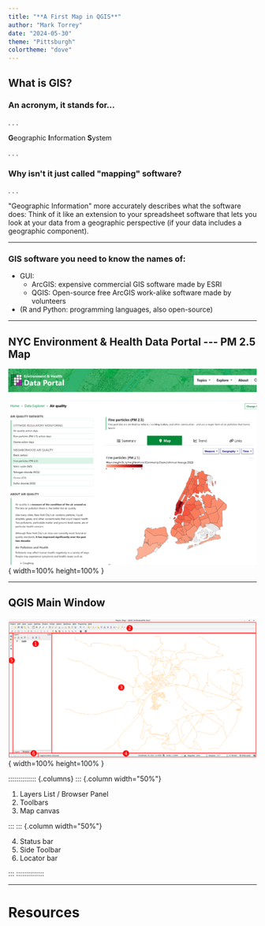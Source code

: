 ```yaml
---
title: "**A First Map in QGIS**"
author: "Mark Torrey"
date: "2024-05-30"
theme: "Pittsburgh"
colortheme: "dove"
---
```


<!--
Compile with: pandoc -t beamer -s Mark-Torrey_intro-2-QGIS_slides.md -o Mark-Torrey_intro-2-QGIS_slides.pdf
-->

<!--
Title slide gets inserted here automatically, generated from yaml block. No separator necessary between title and first content slide.
-->

## What is **GIS**?

### An acronym, it stands for...

. . . 

**G**eographic **I**nformation **S**ystem

. . . 

### Why isn't it just called "mapping" software?

. . . 

"Geographic Information" more accurately describes what the software does: Think of it like an extension to your spreadsheet software that lets you look at your data from a geographic perspective (if your data includes a geographic component).

---

### GIS software you need to know the names of:
* GUI: 
    * ArcGIS: expensive commercial GIS software made by ESRI <!-- TODO: Add logos? --> 
    * QGIS: Open-source free ArcGIS work-alike software made by volunteers
* (R and Python: programming languages, also open-source)

---


## **NYC Environment & Health Data Portal --- PM 2.5 Map**

![](images/EH-data-portal-screenshot.png){ width=100% height=100% }

---

## **QGIS Main Window**

![](images/gui_numbered.png){ width=100% height=100% }

<!--
  If you omit width and height, the images tend to appear pixel-for-pixel at the resolution of the screen.  This often means: very huge. Pandoc can resize the images for you.
-->

:::::::::::::: {.columns}
::: {.column width="50%"}

1. Layers List / Browser Panel <!-- ^[https://docs.qgis.org/3.34/en/docs/training_manual/basic_map/overview.html] -->
2. Toolbars
3. Map canvas

:::
::: {.column width="50%"}

4. Status bar
5. Side Toolbar
6. Locator bar

:::
::::::::::::::

---

# Resources

<!-- TODO: URLs are breaking beamer, also for some reason this slide HAS to be here, along with this comment, or beamer breaks
## Other trainings:
- QGIS Training Manual: [https://docs.qgis.org/3.34/en/docs/training_manual/index.html](https://docs.qgis.org/3.34/en/docs/training_manual/index.html)

## Data sources: 
1. Download CD geography from NYC open data: [https://data.cityofnewyork.us/City-Government/Community-Districts/yfnk-k7r4](https://data.cityofnewyork.us/City-Government/Community-Districts/yfnk-k7r4)
2. Download PM 2.5 data by CD from NYC environmental health portal: [https://a816-dohbesp.nyc.gov/IndicatorPublic/data-explorer/air-quality/?id=2023#display=map](https://a816-dohbesp.nyc.gov/IndicatorPublic/data-explorer/air-quality/?id=2023#display=map)
3. Download hospital location points from NYS: [https://health.data.ny.gov/Health/Health-Facility-General-Information/vn5v-hh5r/about_data](https://health.data.ny.gov/Health/Health-Facility-General-Information/vn5v-hh5r/about_data)
-->



